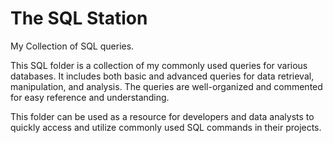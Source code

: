 # The SQL Station

My Collection of SQL queries.

This SQL folder is a collection of my commonly used queries for various databases. It includes both basic and advanced queries for data retrieval, manipulation, and analysis. The queries are well-organized and commented for easy reference and understanding. 

This folder can be used as a resource for developers and data analysts to quickly access and utilize commonly used SQL commands in their projects.
